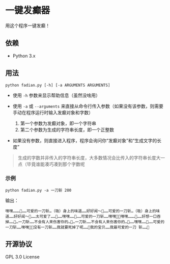 # 一键发癫器

用这个程序一键发癫！

## 依赖

- Python 3.x

## 用法
```shell
python fadian.py [-h] [-a ARGUMENTS ARGUMENTS]
```

- 使用 `-h` 参数来显示帮助信息（虽然没啥用）
- 使用 `-a` 或 `--arguments` 来直接从命令行传入参数（如果没有该参数，则需要手动在程序运行时输入发癫对象和字数）
  1. 第一个参数为发癫对象，即一个字符串
  2. 第二个参数为生成的字符串长度，即一个正整数

- 如果没有参数，则直接进入程序，程序会询问你“发癫对象”和“生成文字的长度”
> 生成的字数并非传入的字符串长度，大多数情况会比传入的字符串长度大一点（毕竟谁能凑巧凑到那个字数呢

### 示例
```shell
python fadian.py -a 一刀斩 200
```

输出：

```
嘿嘿………🤤……可爱的一刀斩…（吸）身上的味道……好好闻～🤤……可爱的一刀斩…（吸）身上的味道……好好闻～🤤……太可爱了……🤤……嘿嘿……🤤……可爱的一刀斩……嘿嘿🤤🤤嘿嘿………🤤……好想一口吞掉……🤤…一刀斩……不会有人来伤害你的…🤤…一刀斩……不会有人来伤害你的…🤤……嘿嘿……🤤……可爱的一刀斩……嘿嘿🤤🤤没有一刀斩……我就要死掉了呢……🤤我的宝贝……我最可爱的一刀 斩……🤤
```

## 开源协议
GPL 3.0 License
